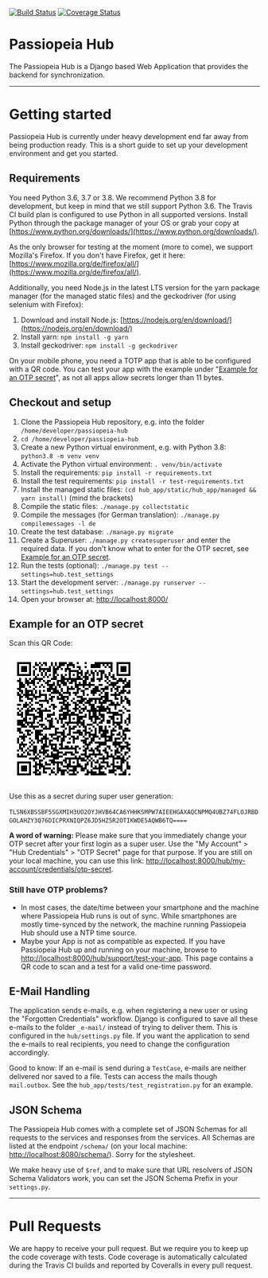 [![Build Status](https://travis-ci.org/passiopeia/passiopeia-hub.svg?branch=master)](https://travis-ci.org/passiopeia/passiopeia-hub)
[![Coverage Status](https://coveralls.io/repos/github/passiopeia/passiopeia-hub/badge.svg?branch=master)](https://coveralls.io/github/passiopeia/passiopeia-hub?branch=master)

# Passiopeia Hub

The Passiopeia Hub is a Django based Web Application that provides the backend for synchronization.

---

# Getting started

Passiopeia Hub is currently under heavy development end far away from being production ready. This is a short guide to
set up your development environment and get you started.

## Requirements

You need Python 3.6, 3.7 or 3.8. We recommend Python 3.8 for development, but keep in mind that we still support Python
3.6. The Travis CI build plan is configured to use Python in all supported versions. Install Python through the package
manager of your OS or grab your copy at [https://www.python.org/downloads/](https://www.python.org/downloads/).

As the only browser for testing at the moment (more to come), we support Mozilla's Firefox. If you don't have Firefox,
get it here: [https://www.mozilla.org/de/firefox/all/](https://www.mozilla.org/de/firefox/all/).

Additionally, you need Node.js in the latest LTS version for the yarn package manager (for the managed static files) and
the geckodriver (for using selenium with Firefox):

1. Download and install Node.js: [https://nodejs.org/en/download/](https://nodejs.org/en/download/)
2. Install yarn: `npm install -g yarn`
3. Install geckodriver: `npm install -g geckodriver`

On your mobile phone, you need a TOTP app that is able to be configured with a QR code. You can test your app with the
example under "[Example for an OTP secret](#example-for-an-otp-secret)", as not all apps allow secrets longer than 11
bytes.

## Checkout and setup

1. Clone the Passiopeia Hub repository, e.g. into the folder `/home/developer/passiopeia-hub`
2. `cd /home/developer/passiopeia-hub`
3. Create a new Python virtual environment, e.g. with Python 3.8: `python3.8 -m venv venv`
4. Activate the Python virtual environment: `. venv/bin/activate`
5. Install the requirements: `pip install -r requirements.txt`
6. Install the test requirements: `pip install -r test-requirements.txt`
7. Install the managed static files: `(cd hub_app/static/hub_app/managed && yarn install)` (mind the brackets)
8. Compile the static files: `./manage.py collectstatic`
9. Compile the messages (for German translation): `./manage.py compilemessages -l de`
10. Create the test database: `./manage.py migrate`
11. Create a Superuser: `./manage.py createsuperuser` and enter the required data. If you don't know what to enter for
the OTP secret, see [Example for an OTP secret](#example-for-an-otp-secret).
12. Run the tests (optional): `./manage.py test --settings=hub.test_settings`
13. Start the development server: `./manage.py runserver --settings=hub.test_settings`
14. Open your browser at: [http://localhost:8000/](http://localhost:8000/)

## Example for an OTP secret

Scan this QR Code:

![Development Secret](doc_files/development-secret.png)

Use this as a secret during super user generation:

`TLSN6XBSSBF5SGXMIH3UO2OYJHVB64CA6YHHKSMPW7AIEEHGAXAQCNPMQ4UBZ74FLOJRBDGOLAHZY3Q76DICPRXNIQPZ6JD5HZ5R2OTIKWDE5AQWB6TQ====`

**A word of warning:** Please make sure that you immediately change your OTP secret after your first login as a super
user. Use the "My Account" > "Hub Credentials" > "OTP Secret" page for that purpose. If you are still on your local
machine, you can use this link:
[http://localhost:8000/hub/my-account/credentials/otp-secret](http://localhost:8000/hub/my-account/credentials/otp-secret). 

### Still have OTP problems?

- In most cases, the date/time between your smartphone and the machine where Passiopeia Hub runs is out of sync. While
smartphones are mostly time-synced by the network, the machine running Passiopeia Hub should use a NTP time source.
- Maybe your App is not as compatible as expected. If you have Passiopeia Hub up and running on your machine, browse to
[http://localhost:8000/hub/support/test-your-app](http://localhost:8000/hub/support/test-your-app). This page contains
a QR code to scan and a test for a valid one-time password.

## E-Mail Handling

The application sends e-mails, e.g. when registering a new user or using the "Forgotten Credentials" workflow. Django is
configured to save all these e-mails to the folder `_e-mail/` instead of trying to deliver them. This is configured in
the `hub/settings.py` file. If you want the application to send the e-mails to real recipients, you need to change the
configuration accordingly.

Good to know: If an e-mail is send during a `TestCase`, e-mails are neither delivered nor saved to a file. Tests can
access the mails though `mail.outbox`. See the `hub_app/tests/test_registration.py` for an example.

## JSON Schema

The Passiopeia Hub comes with a complete set of JSON Schemas for all requests to the services and responses from the
services. All Schemas are listed at the endpoint `/schema/` (on your local machine: 
[http://localhost:8080/schema/](http://localhost:8080/schema/)). Sorry for the stylesheet.
 
We make heavy use of `$ref`, and to make sure that URL resolvers of JSON Schema Validators work, you can set the JSON
Schema Prefix in your `settings.py`.

---

# Pull Requests

We are happy to receive your pull request. But we require you to keep up the code coverage with tests. Code coverage is
automatically calculated during the Travis CI builds and reported by Coveralls in every pull request.
